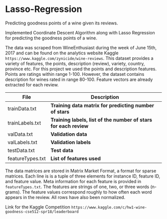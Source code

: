 # Lasso-Regression
Predicting goodness points of a wine given its reviews.

Implemented Coordinate Descent Algorithm along with Lasso Regression for predicting the goodness points of a wine.

The data was scraped from WineEnthusiast during the week of June 15th, 2017 and can be found on the analytics website Kaggle `https://www.kaggle.com/zynicide/wine-reviews`. This dataset provides a variety of features, the points, description (review), variety, country, province etc. For this project we used the points and description features. Points are ratings within range 1-100. However, the dataset contains description for wines rated in range 80-100. Feature vectors are already extracted for each review.

File | Description
---- | -----------
trainData.txt | **Training data matrix for predicting number of stars**
trainLabels.txt | **Training labels, list of the number of stars for each review**
valData.txt | **Validation data**
valLabels.txt | **Validation labels**
testData.txt | **Test data**
featureTypes.txt | **List of features used**

The data matrices are stored in Matrix Market Format, a format for sparse matrices. Each line is is a tuple of three elements for instance ID, feature ID, and feature value. Meta information for each feature is provided in `featureTypes.txt`. The features are strings of one, two, or three words (n-grams). The feature values correspond roughly to how often each word appears in the review. All rows have also been normalized.

Link for the Kaggle Competition
`https://www.kaggle.com/c/hw1-wine-goodness-cse512-spr18/leaderboard`
